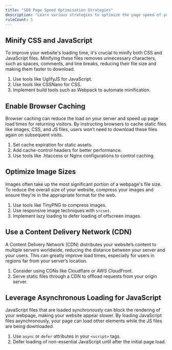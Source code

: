 ```yaml
---
title: "SEO Page Speed Optimisation Strategies"
description: "Learn various strategies to optimize the page speed of your website for better SEO results."
ruleCount: 5
---
```


## Minify CSS and JavaScript
To improve your website's loading time, it's crucial to minify both CSS and JavaScript files. Minifying these files removes unnecessary characters, such as spaces, comments, and line breaks, reducing their file size and making them faster to download.

1. Use tools like UglifyJS for JavaScript.
2. Use tools like CSSNano for CSS.
3. Implement build tools such as Webpack to automate minification.

## Enable Browser Caching
Browser caching can reduce the load on your server and speed up page load times for returning visitors. By instructing browsers to cache static files like images, CSS, and JS files, users won’t need to download these files again on subsequent visits.

1. Set cache expiration for static assets.
2. Add cache-control headers for better performance.
3. Use tools like .htaccess or Nginx configurations to control caching.

## Optimize Image Sizes
Images often take up the most significant portion of a webpage's file size. To reduce the overall size of your website, compress your images and ensure they're in the appropriate format for the web.

1. Use tools like TinyPNG to compress images.
2. Use responsive image techniques with `srcset`.
3. Implement lazy loading to defer loading of offscreen images.

## Use a Content Delivery Network (CDN)
A Content Delivery Network (CDN) distributes your website’s content to multiple servers worldwide, reducing the distance between your server and your users. This can greatly improve load times, especially for users in regions far from your server’s location.

1. Consider using CDNs like Cloudflare or AWS CloudFront.
2. Serve static files through a CDN to offload requests from your origin server.

## Leverage Asynchronous Loading for JavaScript
JavaScript files that are loaded synchronously can block the rendering of your webpage, making your website appear slower. By loading JavaScript files asynchronously, your page can load other elements while the JS files are being downloaded.

1. Use `async` or `defer` attributes in your `<script>` tags.
2. Defer loading of non-essential JavaScript until after the initial page load.
